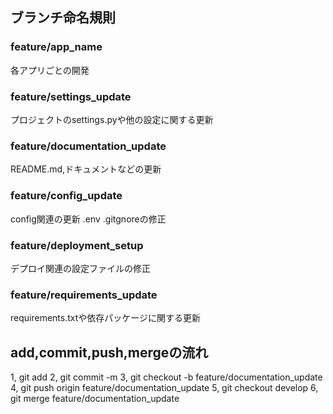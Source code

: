 
## ブランチ命名規則

### feature/app_name
各アプリごとの開発

### feature/settings_update
プロジェクトのsettings.pyや他の設定に関する更新

### feature/documentation_update
README.md,ドキュメントなどの更新

### feature/config_update
config関連の更新
.env .gitgnoreの修正

### feature/deployment_setup
デプロイ関連の設定ファイルの修正

### feature/requirements_update
requirements.txtや依存パッケージに関する更新

## add,commit,push,mergeの流れ
1, git add
2, git commit -m
3, git checkout -b feature/documentation_update
4, git push origin feature/documentation_update
5, git checkout develop
6, git merge feature/documentation_update